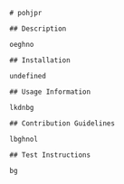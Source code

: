 
    # pohjpr
    
    ## Description
    
    oeghno
    
    ## Installation
    
    undefined
    
    ## Usage Information
    
    lkdnbg
    
    ## Contribution Guidelines
    
    lbghnol
    
    ## Test Instructions
    
    bg
    